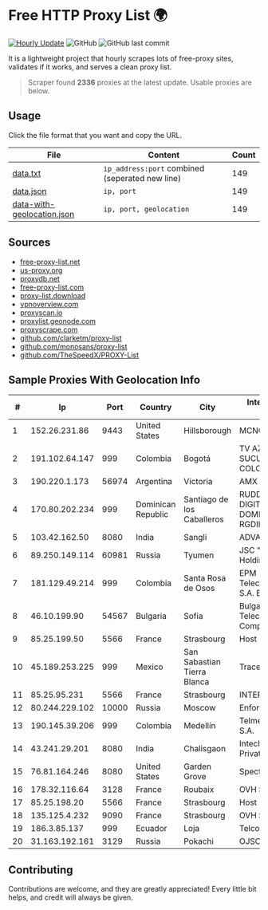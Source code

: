 
# Free HTTP Proxy List 🌍

[![Hourly Update](https://github.com/mertguvencli/http-proxy-list/actions/workflows/main.yml/badge.svg?branch=main)](https://github.com/mertguvencli/http-proxy-list/actions/workflows/main.yml)
![GitHub](https://img.shields.io/github/license/mertguvencli/http-proxy-list)
![GitHub last commit](https://img.shields.io/github/last-commit/mertguvencli/http-proxy-list)

It is a lightweight project that hourly scrapes lots of free-proxy sites, validates if it works, and serves a clean proxy list.


> Scraper found **2336** proxies at the latest update. Usable proxies are below.

## Usage

Click the file format that you want and copy the URL.


|File|Content|Count|
|----|-------|-----|
|[data.txt](https://raw.githubusercontent.com/mertguvencli/http-proxy-list/main/proxy-list/data.txt)|`ip_address:port` combined (seperated new line)|149|
|[data.json](https://raw.githubusercontent.com/mertguvencli/http-proxy-list/main/proxy-list/data.json)|`ip, port`|149|
|[data-with-geolocation.json](https://raw.githubusercontent.com/mertguvencli/http-proxy-list/main/proxy-list/data-with-geolocation.json)|`ip, port, geolocation`|149|

## Sources

* [free-proxy-list.net](https://free-proxy-list.net)
* [us-proxy.org](https://www.us-proxy.org)
* [proxydb.net](http://proxydb.net)
* [free-proxy-list.com](https://free-proxy-list.com/?page=&port=&type%5B%5D=http&type%5B%5D=https&up_time=0&search=Search)
* [proxy-list.download](https://www.proxy-list.download/HTTP)
* [vpnoverview.com](https://vpnoverview.com/privacy/anonymous-browsing/free-proxy-servers)
* [proxyscan.io](https://www.proxyscan.io)
* [proxylist.geonode.com](https://proxylist.geonode.com/api/proxy-list?limit=300&page=1&sort_by=lastChecked&sort_type=desc&protocols=http,https)
* [proxyscrape.com](https://api.proxyscrape.com/v2/?request=displayproxies&protocol=http&timeout=10000&country=all&ssl=all&anonymity=all)
* [github.com/clarketm/proxy-list](https://raw.githubusercontent.com/clarketm/proxy-list/master/proxy-list-raw.txt)
* [github.com/monosans/proxy-list](https://raw.githubusercontent.com/monosans/proxy-list/main/proxies/http.txt)
* [github.com/TheSpeedX/PROXY-List](https://raw.githubusercontent.com/TheSpeedX/PROXY-List/master/http.txt)


## Sample Proxies With Geolocation Info

|#|Ip|Port|Country|City|Internet Service Provider|
|-|--|----|-------|----|-------------------------|
|1|152.26.231.86|9443|United States|Hillsborough|MCNC|
|2|191.102.64.147|999|Colombia|Bogotá|TV AZTECA SUCURSAL COLOMBIA|
|3|190.220.1.173|56974|Argentina|Victoria|AMX Argentina S.A.|
|4|170.80.202.234|999|Dominican Republic|Santiago de los Caballeros|RUDDY GONZALEZ DIGITAL MEDIA DOMINICANA, RGDIMAX, S.R.L|
|5|103.42.162.50|8080|India|Sangli|ADVANT|
|6|89.250.149.114|60981|Russia|Tyumen|JSC "ER-Telecom Holding"|
|7|181.129.49.214|999|Colombia|Santa Rosa de Osos|EPM Telecomunicaciones S.A. E.S.P.|
|8|46.10.199.90|54567|Bulgaria|Sofia|Bulgarian Telecommunications Company Plc.|
|9|85.25.199.50|5566|France|Strasbourg|Host Europe GmbH|
|10|45.189.253.225|999|Mexico|San Sabastian Tierra Blanca|Tracered SA De CV|
|11|85.25.95.231|5566|France|Strasbourg|INTERGENIA|
|12|80.244.229.102|10000|Russia|Moscow|Enforta-MSK|
|13|190.145.39.206|999|Colombia|Medellín|Telmex Colombia S.A.|
|14|43.241.29.201|8080|India|Chalisgaon|Intech Online Private Limited|
|15|76.81.164.246|8080|United States|Garden Grove|Spectrum|
|16|178.32.116.64|3128|France|Roubaix|OVH SAS|
|17|85.25.198.20|5566|France|Strasbourg|Host Europe GmbH|
|18|135.125.4.232|9090|France|Strasbourg|OVH SAS|
|19|186.3.85.137|999|Ecuador|Loja|Telconet S.A|
|20|31.163.192.161|3129|Russia|Pokachi|OJSC Rostelecom|



## Contributing

Contributions are welcome, and they are greatly appreciated! Every
little bit helps, and credit will always be given.

